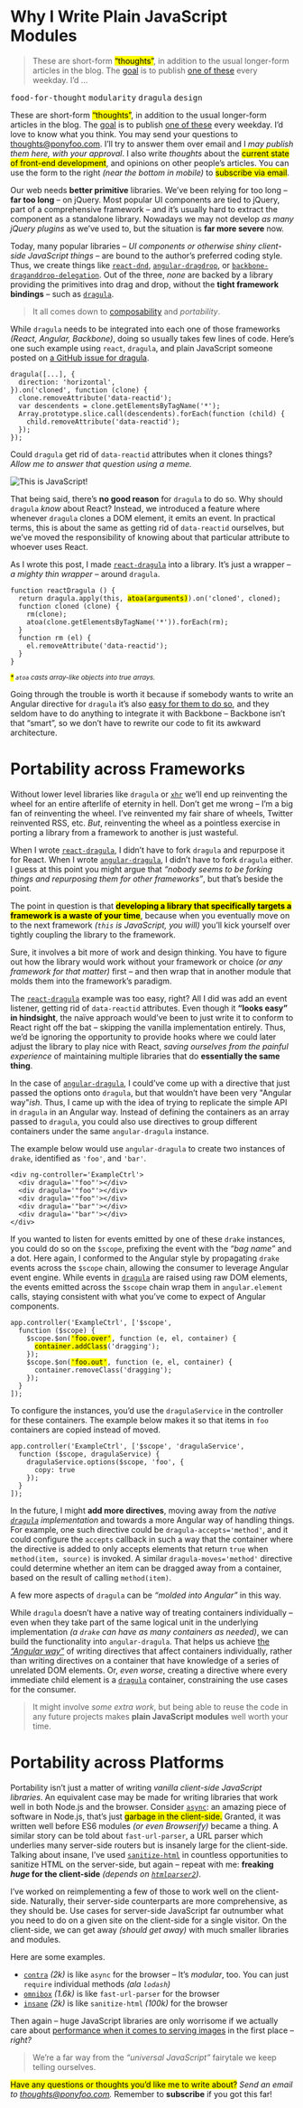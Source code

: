 <h1>Why I Write Plain JavaScript Modules</h1>

<blockquote><p>These are short-form <mark class="md-mark">&#x201C;thoughts&#x201D;</mark>, in addition to the usual longer-form articles in the blog. The <a href="https://ponyfoo.com/articles/food-for-thought-begins">goal</a> is to publish <a href="https://ponyfoo.com/articles/tagged/food-for-thought">one of these</a> every weekday. I&#x2019;d &#x2026;</p></blockquote>

<div><kbd>food-for-thought</kbd> <kbd>modularity</kbd> <kbd>dragula</kbd> <kbd>design</kbd></div>

<div><p>These are short-form <mark class="md-mark">&#x201C;thoughts&#x201D;</mark>, in addition to the usual longer-form articles in the blog. The <a href="https://ponyfoo.com/articles/food-for-thought-begins">goal</a> is to publish <a href="https://ponyfoo.com/articles/tagged/food-for-thought">one of these</a> every weekday. I&#x2019;d love to know what you think. You may send your questions to <a href="mailto:thoughts@ponyfoo.com">thoughts@ponyfoo.com</a>. I&#x2019;ll try to answer them over email and I <em>may publish them here, with your approval</em>. I also write <em>thoughts</em> about the <mark class="md-mark">current state of front-end development</mark>, and opinions on other people&#x2019;s articles. You can use the form to the right <em>(near the bottom in mobile)</em> to <mark class="md-mark">subscribe via email</mark>.</p></div>

<div></div>

<div><p>Our web needs <strong>better primitive</strong> libraries. We&#x2019;ve been relying for too long &#x2013; <strong>far too long</strong> &#x2013; on jQuery. Most popular UI components are tied to jQuery, part of a comprehensive framework &#x2013; and it&#x2019;s usually hard to extract the component as a standalone library. Nowadays we may not develop <em>as many jQuery plugins</em> as we&#x2019;ve used to, but the situation is <strong>far more severe</strong> now.</p> <p>Today, many popular libraries &#x2013; <em>UI components or otherwise shiny client-side JavaScript things</em> &#x2013; are bound to the author&#x2019;s preferred coding style. Thus, we create things like <a href="https://github.com/gaearon/react-dnd" target="_blank"><code class="md-code md-code-inline">react-dnd</code></a>, <a href="https://github.com/codef0rmer/angular-dragdrop" target="_blank"><code class="md-code md-code-inline">angular-dragdrop</code></a>, or <a href="https://github.com/christianalfoni/backbone-draganddrop-delegation" target="_blank"><code class="md-code md-code-inline">backbone-draganddrop-delegation</code></a>. Out of the three, <em>none</em> are backed by a library providing the primitives into drag and drop, without the <strong>tight framework bindings</strong> &#x2013; such as <a href="https://github.com/bevacqua/dragula" target="_blank"><code class="md-code md-code-inline">dragula</code></a>.</p> <blockquote> <p>It all comes down to <a href="https://ponyfoo.com/articles/composable-ui">composability</a> and <em>portability</em>.</p> </blockquote></div>

<div><p>While <code class="md-code md-code-inline">dragula</code> needs to be integrated into each one of those frameworks <em>(React, Angular, Backbone)</em>, doing so usually takes few lines of code. Here&#x2019;s one such example using <code class="md-code md-code-inline">react</code>, <code class="md-code md-code-inline">dragula</code>, and plain JavaScript someone posted on <a href="https://github.com/bevacqua/dragula/issues/56" target="_blank" aria-label="Invariant Violation when using React.js #56">a GitHub issue for dragula</a>.</p> <pre class="md-code-block"><code class="md-code md-lang-javascript">dragula([...], {
  direction: <span class="md-code-string">&apos;horizontal&apos;</span>,
}).on(<span class="md-code-string">&apos;cloned&apos;</span>, <span class="md-code-function"><span class="md-code-keyword">function</span> <span class="md-code-params">(clone)</span> </span>{
  clone.removeAttribute(<span class="md-code-string">&apos;data-reactid&apos;</span>);
  <span class="md-code-keyword">var</span> descendents = clone.getElementsByTagName(<span class="md-code-string">&apos;*&apos;</span>);
  <span class="md-code-built_in">Array</span>.prototype.slice.call(descendents).forEach(<span class="md-code-function"><span class="md-code-keyword">function</span> <span class="md-code-params">(child)</span> </span>{
    child.removeAttribute(<span class="md-code-string">&apos;data-reactid&apos;</span>);
  });
});
</code></pre> <p>Could <code class="md-code md-code-inline">dragula</code> get rid of <code class="md-code md-code-inline">data-reactid</code> attributes when it clones things? <em>Allow me to answer that question using a meme.</em></p> <p><img alt="This is JavaScript!" class="" src="https://i.imgur.com/8yKeaLf.jpg"></p> <p>That being said, there&#x2019;s <strong>no good reason</strong> for <code class="md-code md-code-inline">dragula</code> to do so. Why should <code class="md-code md-code-inline">dragula</code> <em>know</em> about React? Instead, we introduced a feature where whenever <code class="md-code md-code-inline">dragula</code> clones a DOM element, it emits an event. In practical terms, this is about the same as getting rid of <code class="md-code md-code-inline">data-reactid</code> ourselves, but we&#x2019;ve moved the responsibility of knowing about that particular attribute to whoever uses React.</p> <p>As I wrote this post, I made <a href="https://github.com/bevacqua/react-dragula" target="_blank" aria-label="bevacqua/react-dragula on GitHub"><code class="md-code md-code-inline">react-dragula</code></a> into a library. It&#x2019;s just a wrapper &#x2013; <em>a mighty thin wrapper</em> &#x2013; around <code class="md-code md-code-inline">dragula</code>.</p> <pre class="md-code-block"><code class="md-code md-lang-javascript"><span class="md-code-function"><span class="md-code-keyword">function</span> <span class="md-code-title">reactDragula</span> <span class="md-code-params">()</span> </span>{
  <span class="md-code-keyword">return</span> dragula.apply(<span class="md-code-keyword">this</span>, <mark class="md-mark md-code-mark">atoa(<span class="md-code-built_in">arguments</span>)</mark>).on(<span class="md-code-string">&apos;cloned&apos;</span>, cloned);
  <span class="md-code-function"><span class="md-code-keyword">function</span> <span class="md-code-title">cloned</span> <span class="md-code-params">(clone)</span> </span>{
    rm(clone);
    atoa(clone.getElementsByTagName(<span class="md-code-string">&apos;*&apos;</span>)).forEach(rm);
  }
  <span class="md-code-function"><span class="md-code-keyword">function</span> <span class="md-code-title">rm</span> <span class="md-code-params">(el)</span> </span>{
    el.removeAttribute(<span class="md-code-string">&apos;data-reactid&apos;</span>);
  }
}
</code></pre> <p><em><sub><mark class="md-mark">*</mark> <code class="md-code md-code-inline">atoa</code> casts array-like objects into true arrays.</sub></em></p> <p>Going through the trouble is worth it because if somebody wants to write an Angular directive for <code class="md-code md-code-inline">dragula</code> it&#x2019;s also <a href="https://github.com/bevacqua/angular-dragula" target="_blank" aria-label="bevacqua/angular-dragula on GitHub">easy for them to do so</a>, and they seldom have to do anything to integrate it with Backbone &#x2013; Backbone isn&#x2019;t that &#x201C;smart&#x201D;, so we don&#x2019;t have to rewrite our code to fit its awkward architecture.</p> <h1 id="portability-across-frameworks">Portability across Frameworks</h1> <p>Without lower level libraries like <code class="md-code md-code-inline">dragula</code> or <a href="https://github.com/Raynos/xhr" target="_blank" aria-label="Raynos/xhr on GitHub"><code class="md-code md-code-inline">xhr</code></a> we&#x2019;ll end up reinventing the wheel for an entire afterlife of eternity in hell. Don&#x2019;t get me wrong &#x2013; I&#x2019;m a big fan of reinventing the wheel. I&#x2019;ve reinvented my fair share of wheels, Twitter reinvented RSS, etc. <em>But</em>, reinventing the wheel as a pointless exercise in porting a library from a framework to another is just wasteful.</p> <p>When I wrote <a href="https://github.com/bevacqua/react-dragula" target="_blank" aria-label="bevacqua/react-dragula on GitHub"><code class="md-code md-code-inline">react-dragula</code></a>, I didn&#x2019;t have to fork <code class="md-code md-code-inline">dragula</code> and repurpose it for React. When I wrote <a href="https://github.com/bevacqua/angular-dragula" target="_blank" aria-label="bevacqua/angular-dragula on GitHub"><code class="md-code md-code-inline">angular-dragula</code></a>, I didn&#x2019;t have to fork <code class="md-code md-code-inline">dragula</code> either. I guess at this point you might argue that <em>&#x201C;nobody seems to be forking things and repurposing them for other frameworks&#x201D;</em>, but that&#x2019;s beside the point.</p> <p>The point in question is that <mark class="md-mark"><strong>developing a library that specifically targets a framework is a waste of your time</strong></mark>, because when you eventually move on to the next framework <em>(<code class="md-code md-code-inline">this</code> is JavaScript, you will)</em> you&#x2019;ll kick yourself over tightly coupling the library to the framework.</p> <p>Sure, it involves a bit more of work and design thinking. You have to figure out how the library would work without your framework or choice <em>(or any framework for that matter)</em> first &#x2013; and then wrap that in another module that molds them into the framework&#x2019;s paradigm.</p> <p>The <a href="https://github.com/bevacqua/react-dragula" target="_blank" aria-label="bevacqua/react-dragula on GitHub"><code class="md-code md-code-inline">react-dragula</code></a> example was too easy, right? All I did was add an event listener, getting rid of <code class="md-code md-code-inline">data-reactid</code> attributes. Even though it <strong>&#x201C;looks easy&#x201D; in hindsight</strong>, the na&#xEF;ve approach would&#x2019;ve been to just write it to conform to React right off the bat &#x2013; skipping the vanilla implementation entirely. Thus, we&#x2019;d be ignoring the opportunity to provide hooks where we could later adjust the library to play nice with React, <em>saving ourselves from the painful experience</em> of maintaining multiple libraries that do <strong>essentially the same thing</strong>.</p> <p>In the case of <a href="https://github.com/bevacqua/angular-dragula" target="_blank" aria-label="bevacqua/angular-dragula on GitHub"><code class="md-code md-code-inline">angular-dragula</code></a>, I could&#x2019;ve come up with a directive that just passed the options onto <code class="md-code md-code-inline">dragula</code>, but that wouldn&#x2019;t have been very &quot;Angular way&quot;<em>ish</em>. Thus, I came up with the idea of trying to replicate the simple API in <code class="md-code md-code-inline">dragula</code> in an Angular way. Instead of defining the containers as an array passed to <code class="md-code md-code-inline">dragula</code>, you could also use directives to group different containers under the same <code class="md-code md-code-inline">angular-dragula</code> instance.</p> <p>The example below would use <code class="md-code md-code-inline">angular-dragula</code> to create two instances of <code class="md-code md-code-inline">drake</code>, identified as <code class="md-code md-code-inline">&apos;foo&apos;</code>, and <code class="md-code md-code-inline">&apos;bar&apos;</code>.</p> <pre class="md-code-block"><code class="md-code md-lang-xml"><span class="md-code-tag">&lt;<span class="md-code-title">div</span> <span class="md-code-attribute">ng-controller</span>=<span class="md-code-value">&apos;ExampleCtrl&apos;</span>&gt;</span>
  <span class="md-code-tag">&lt;<span class="md-code-title">div</span> <span class="md-code-attribute">dragula</span>=<span class="md-code-value">&apos;&quot;foo&quot;&apos;</span>&gt;</span><span class="md-code-tag">&lt;/<span class="md-code-title">div</span>&gt;</span>
  <span class="md-code-tag">&lt;<span class="md-code-title">div</span> <span class="md-code-attribute">dragula</span>=<span class="md-code-value">&apos;&quot;foo&quot;&apos;</span>&gt;</span><span class="md-code-tag">&lt;/<span class="md-code-title">div</span>&gt;</span>
  <span class="md-code-tag">&lt;<span class="md-code-title">div</span> <span class="md-code-attribute">dragula</span>=<span class="md-code-value">&apos;&quot;foo&quot;&apos;</span>&gt;</span><span class="md-code-tag">&lt;/<span class="md-code-title">div</span>&gt;</span>
  <span class="md-code-tag">&lt;<span class="md-code-title">div</span> <span class="md-code-attribute">dragula</span>=<span class="md-code-value">&apos;&quot;bar&quot;&apos;</span>&gt;</span><span class="md-code-tag">&lt;/<span class="md-code-title">div</span>&gt;</span>
  <span class="md-code-tag">&lt;<span class="md-code-title">div</span> <span class="md-code-attribute">dragula</span>=<span class="md-code-value">&apos;&quot;bar&quot;&apos;</span>&gt;</span><span class="md-code-tag">&lt;/<span class="md-code-title">div</span>&gt;</span>
<span class="md-code-tag">&lt;/<span class="md-code-title">div</span>&gt;</span>
</code></pre> <p>If you wanted to listen for events emitted by one of these <code class="md-code md-code-inline">drake</code> instances, you could do so on the <code class="md-code md-code-inline">$scope</code>, prefixing the event with the <em>&#x201C;bag name&#x201D;</em> and a dot. Here again, I conformed to the Angular style by propagating <code class="md-code md-code-inline">drake</code> events across the <code class="md-code md-code-inline">$scope</code> chain, allowing the consumer to leverage Angular event engine. While events in <a href="https://github.com/bevacqua/dragula" target="_blank" aria-label="bevacqua/dragula on GitHub"><code class="md-code md-code-inline">dragula</code></a> are raised using raw DOM elements, the events emitted across the <code class="md-code md-code-inline">$scope</code> chain wrap them in <code class="md-code md-code-inline">angular.element</code> calls, staying consistent with what you&#x2019;ve come to expect of Angular components.</p> <pre class="md-code-block"><code class="md-code md-lang-javascript">app.controller(<span class="md-code-string">&apos;ExampleCtrl&apos;</span>, [<span class="md-code-string">&apos;$scope&apos;</span>,
  <span class="md-code-function"><span class="md-code-keyword">function</span> <span class="md-code-params">($scope)</span> </span>{
    $scope.$on(<mark class="md-mark md-code-mark"><span class="md-code-string">&apos;foo.over&apos;</span></mark>, <span class="md-code-function"><span class="md-code-keyword">function</span> <span class="md-code-params">(e, el, container)</span> </span>{
      <mark class="md-mark md-code-mark">container.addClass</mark>(<span class="md-code-string">&apos;dragging&apos;</span>);
    });
    $scope.$on(<mark class="md-mark md-code-mark"><span class="md-code-string">&apos;foo.out&apos;</span></mark>, <span class="md-code-function"><span class="md-code-keyword">function</span> <span class="md-code-params">(e, el, container)</span> </span>{
      container.removeClass(<span class="md-code-string">&apos;dragging&apos;</span>);
    });
  }
]);
</code></pre> <p>To configure the instances, you&#x2019;d use the <code class="md-code md-code-inline">dragulaService</code> in the controller for these containers. The example below makes it so that items in <code class="md-code md-code-inline">foo</code> containers are copied instead of moved.</p> <pre class="md-code-block"><code class="md-code md-lang-javascript">app.controller(<span class="md-code-string">&apos;ExampleCtrl&apos;</span>, [<span class="md-code-string">&apos;$scope&apos;</span>, <span class="md-code-string">&apos;dragulaService&apos;</span>,
  <span class="md-code-function"><span class="md-code-keyword">function</span> <span class="md-code-params">($scope, dragulaService)</span> </span>{
    dragulaService.options($scope, <span class="md-code-string">&apos;foo&apos;</span>, {
      copy: <span class="md-code-literal">true</span>
    });
  }
]);
</code></pre> <p>In the future, I might <strong>add more directives</strong>, moving away from the <em>native <a href="https://github.com/bevacqua/dragula" target="_blank" aria-label="bevacqua/dragula on GitHub"><code class="md-code md-code-inline">dragula</code></a> implementation</em> and towards a more Angular way of handling things. For example, one such directive could be <code class="md-code md-code-inline">dragula-accepts=&apos;method&apos;</code>, and it could configure the <code class="md-code md-code-inline">accepts</code> callback in such a way that the container where the directive is added to only accepts elements that return <code class="md-code md-code-inline">true</code> when <code class="md-code md-code-inline">method(item, source)</code> is invoked. A similar <code class="md-code md-code-inline">dragula-moves=&apos;method&apos;</code> directive could determine whether an item can be dragged away from a container, based on the result of calling <code class="md-code md-code-inline">method(item)</code>.</p> <p>A few more aspects of <code class="md-code md-code-inline">dragula</code> can be <em>&#x201C;molded into Angular&#x201D;</em> in this way.</p> <p>While <code class="md-code md-code-inline">dragula</code> doesn&#x2019;t have a native way of treating containers individually &#x2013; even when they take part of the same logical unit in the underlying implementation <em>(a <code class="md-code md-code-inline">drake</code> can have as many containers as needed)</em>, we can build the functionality into <code class="md-code md-code-inline">angular-dragula</code>. That helps us achieve <a href="https://ponyfoo.com/articles/the-angular-way" aria-label="The Angular Way on Pony Foo">the <em>&#x201C;Angular way&#x201D;</em></a> of writing directives that affect containers individually, rather than writing directives on a container that have knowledge of a series of unrelated DOM elements. Or, <em>even worse</em>, creating a directive where every immediate child element is a <a href="https://github.com/bevacqua/dragula" target="_blank" aria-label="bevacqua/dragula on GitHub"><code class="md-code md-code-inline">dragula</code></a> container, constraining the use cases for the consumer.</p> <blockquote> <p>It might involve <em>some extra work</em>, but being able to reuse the code in any future projects makes <strong>plain JavaScript modules</strong> well worth your time.</p> </blockquote> <h1 id="portability-across-platforms">Portability across Platforms</h1> <p>Portability isn&#x2019;t just a matter of writing <em>vanilla client-side JavaScript libraries</em>. An equivalent case may be made for writing libraries that work well in both Node.js and the browser. Consider <a href="https://github.com/caolan/async" target="_blank" aria-label="caolan/async on GitHub"><code class="md-code md-code-inline">async</code></a>: an amazing piece of software in Node.js, that&#x2019;s just <mark class="md-mark">garbage in the client-side.</mark> Granted, it was written well before ES6 modules <em>(or even Browserify)</em> became a thing. A similar story can be told about <code class="md-code md-code-inline">fast-url-parser</code>, a URL parser which underlies many server-side routers but is insanely large for the client-side. Talking about insane, I&#x2019;ve used <a href="https://github.com/punkave/sanitize-html" target="_blank" aria-label="punkave/sanitize-html on GitHub"><code class="md-code md-code-inline">sanitize-html</code></a> in countless opportunities to sanitize HTML on the server-side, but again &#x2013; repeat with me: <strong>freaking <em>huge</em> for the client-side</strong> <em>(depends on <a href="http://github.com/fb55/htmlparser2" target="_blank" aria-label="fb55/htmlparser2 on GitHub"><code class="md-code md-code-inline">htmlparser2</code></a>)</em>.</p> <p>I&#x2019;ve worked on reimplementing a few of those to work well on the client-side. Naturally, their server-side counterparts are more comprehensive, as they should be. Use cases for server-side JavaScript far outnumber what you need to do on a given site on the client-side for a single visitor. On the client-side, we can get away <em>(should get away)</em> with much smaller libraries and modules.</p> <p>Here are some examples.</p> <ul> <li><a href="https://github.com/bevacqua/contra" target="_blank" aria-label="bevacqua/contra on GitHub"><code class="md-code md-code-inline">contra</code></a> <em>(2k)</em> is like <code class="md-code md-code-inline">async</code> for the browser &#x2013; It&#x2019;s <em>modular</em>, too. You can just <code class="md-code md-code-inline">require</code> individual methods <em>(ala <code class="md-code md-code-inline">lodash</code>)</em></li> <li><a href="https://github.com/petkaantonov/urlparser" target="_blank" aria-label="petkaantonov/urlparser on GitHub"><code class="md-code md-code-inline">omnibox</code></a> <em>(1.6k)</em> is like <code class="md-code md-code-inline">fast-url-parser</code> for the browser</li> <li><a href="https://github.com/bevacqua/insane" target="_blank" aria-label="bevacqua/insane on GitHub"><code class="md-code md-code-inline">insane</code></a> <em>(2k)</em> is like <code class="md-code md-code-inline">sanitize-html</code> <em>(100k)</em> for the browser</li> </ul> <p>Then again &#x2013; huge JavaScript libraries are only worrisome if we actually care about <a href="https://ponyfoo.com/articles/fixing-web-performance" aria-label="Fixing Web Performance on Pony Foo">performance when it comes to serving images</a> in the first place &#x2013; <em>right?</em></p> <blockquote> <p>We&#x2019;re a far way from the <em>&#x201C;universal JavaScript&#x201D;</em> fairytale we keep telling ourselves.</p> </blockquote> <p><mark class="md-mark">Have any questions or thoughts you&#x2019;d like me to write about?</mark> <em>Send an email to <a href="mailto:thoughts@ponyfoo.com" aria-label="Send me your questions and feedback!">thoughts@ponyfoo.com</a>.</em> Remember to <strong>subscribe</strong> if you got this far!</p></div>
